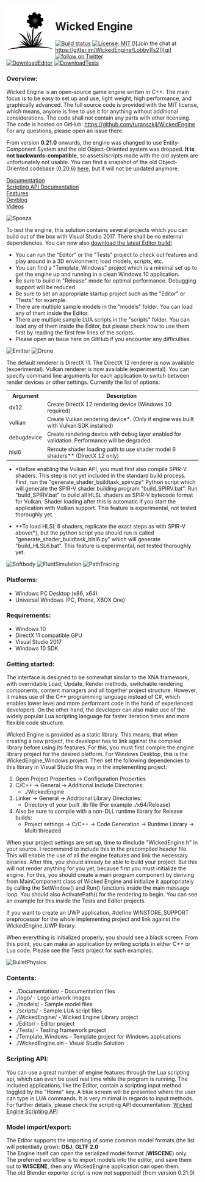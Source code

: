 <img align="left" src="logo/logo_small.png" width="128px"/>

# Wicked Engine

[![Build status][s1]][av] [![License: MIT][s3]][li] [![Join the chat at https://gitter.im/WickedEngine/Lobby][s2]][gi]
<a href="https://twitter.com/intent/follow?screen_name=turanszkij">
        <img src="https://img.shields.io/twitter/follow/turanszkij.svg?style=social"
            alt="follow on Twitter"></a><br/>
[![DownloadEditor][s4]][do] [![DownloadTests][s5]][dt] 

[s1]: https://ci.appveyor.com/api/projects/status/3dbcee5gd6i7qh7v?svg=true
[s2]: https://badges.gitter.im/WickedEngine/Lobby.svg
[s3]: https://img.shields.io/badge/License-MIT-yellow.svg
[s4]: https://img.shields.io/badge/download%20build-editor-blue.svg
[s5]: https://img.shields.io/badge/download%20build-samples-blue.svg

[av]: https://ci.appveyor.com/project/turanszkij/wickedengine
[gi]: https://gitter.im/WickedEngine/Lobby?utm_source=badge&utm_medium=badge&utm_campaign=pr-badge&utm_content=badge
[li]: https://opensource.org/licenses/MIT
[do]: https://ci.appveyor.com/api/projects/turanszkij/wickedengine/artifacts/WickedEngineEditor.zip?branch=master
[dt]: https://ci.appveyor.com/api/projects/turanszkij/wickedengine/artifacts/WickedEngineTests.zip?branch=master
[ba]: https://github.com/turanszkij/WickedEngine/tree/old-system-backup

### Overview:

Wicked Engine is an open-source game engine written in C++. The main focus is to be easy to set up and use, light weight, high performance, and graphically advanced.
The full source code is provided with the MIT license, which means, anyone is free to use it for anything without additional considerations. The code shall not contain any parts with other licensing. The code is hosted on GitHub: https://github.com/turanszkij/WickedEngine For any questions, please open an issue there.

From version <b>0.21.0</b> onwards, the engine was changed to use Entity-Component System and the old Object-Oriented system was dropped. <b>It is not backwards-compatible</b>, so assets/scripts made with the old system are unfortunately not usable.
You can find a snapshot of the old Object-Oriented codebase (0.20.6) [here][ba], but it will not be updated anymore.

[Documentation](Documentation/WickedEngine-Documentation.md)<br/>
[Scripting API Documentation](Documentation/ScriptingAPI-Documentation.md)<br/>
[Features](features.txt)<br/>
[Devblog](https://turanszkij.wordpress.com/)<br/>
[Videos](https://www.youtube.com/playlist?list=PLLN-1FTGyLU_HJoC5zx6hJkB3D2XLiaxS)<br/>

![Sponza](https://turanszkij.files.wordpress.com/2018/11/sponza.png)

To test the engine, this solution contains several projects which you can build out of the box with Visual Studio 2017. There shall be no external dependencies. You can now also [download the latest Editor build!][do]
- You can run the "Editor" or the "Tests" project to check out features and play around in a 3D environment, load models, scripts, etc. 
- You can find a "Template_Windows" project which is a minimal set up to get the engine up and running in a clean Windows 10 application.
- Be sure to build in "Release" mode for optimal performance. Debugging support will be reduced.
- Be sure to set an appropriate startup project such as the "Editor" or "Tests" for example.
- There are multiple sample models in the "models" folder. You can load any of them inside the Editor.
- There are multiple sample LUA scripts in the "scripts" folder. You can load any of them inside the Editor, but please check how to use them first by reading the first few lines of the scripts.
- Please open an Issue here on GitHub if you encounter any difficulties.

![Emitter](https://turanszkij.files.wordpress.com/2018/11/emitter_skinned.gif) ![Drone](https://turanszkij.files.wordpress.com/2018/11/drone_anim.gif)

The default renderer is DirectX 11. The DirectX 12 renderer is now available (experimental). Vulkan renderer is now available (experimental).
You can specify command line arguments for each application to switch between render devices or other settings. Currently the list of options:
<table>
  <tr>
    <th>Argument</th>
    <th>Description</th>
  </tr>
  <tr>
    <td>dx12</td>
    <td>Create DirectX 12 rendering device (Windows 10 required)</td>
  </tr>
  <tr>
    <td>vulkan</td>
    <td>Create Vulkan rendering device*. (Only if engine was built with Vulkan SDK installed)</td>
  </tr>
  <tr>
    <td>debugdevice</td>
    <td>Create rendering device with debug layer enabled for validation. Performance will be degraded.</td>
  </tr>
  <tr>
    <td>hlsl6</td>
    <td>Reroute shader loading path to use shader model 6 shaders** (DirectX 12 only)</td>
  </tr>
</table>

* *Before enabling the Vulkan API, you must first also compile SPIR-V shaders. This step is not yet included in the standard build process. First, run the "generate_shader_buildtask_spirv.py"
Python script which will generate the SPIR-V shader building program "build_SPIRV.bat". Run "build_SPIRV.bat" to build all HLSL shaders as SPIR-V bytecode format for Vulkan. Shader loading after this 
is automatic if you start the application with Vulkan support.
This feature is experimental, not tested thoroughly yet.

* **To load HLSL 6 shaders, replicate the exact steps as with SPIR-V above(*), but the python script you should run is called "generate_shader_buildtask_hlsl6.py" which will generate "build_HLSL6.bat". 
This feature is experimental, not tested thoroughly yet.

![Softbody](https://turanszkij.files.wordpress.com/2018/11/soft.gif) ![FluidSimulation](https://turanszkij.files.wordpress.com/2018/05/sphinit.gif) ![PathTracing](https://turanszkij.files.wordpress.com/2018/11/trace.gif)

### Platforms:
- Windows PC Desktop (x86, x64)
- Universal Windows (PC, Phone, XBOX One)

### Requirements:

- Windows 10
- DirectX 11 compatible GPU
- Visual Studio 2017
- Windows 10 SDK


### Getting started: 

The interface is designed to be somewhat similar to the XNA framework, with overridable Load, Update, Render methods, switchable rendering components, content managers and all together project structure. 
However, it makes use of the C++ programming language instead of C#, which enables lower level and more performant code in the hand of experienced developers. On the other hand, the developer can also make use of the 
widely popular Lua scripting language for faster iteration times and more flexible code structure.

Wicked Engine is provided as a static library. This means, that when creating a new project, the developer has to link against the compiled library before using its features. 
For this, you must first compile the engine library project for the desired platform. For Windows Desktop, this is the WickedEngine_Windows project. 
Then set the following dependencies to this library in Visual Studio this way in the implementing project:

1. Open Project Properties -> Configuration Properties
2. C/C++ -> General -> Additional Include Directories: 
	- ./WickedEngine
3. Linker -> General -> Additional Library Directories:
	- Directory of your built .lib file (For example ./x64/Release)
4. Also be sure to compile with a non-DLL runtime library for Release builds:
	- Project settings -> C/C++ -> Code Generation -> Runtime Library -> Multi threaded

When your project settings are set up, time to #include "WickedEngine.h" in your source. I recommend to include this
in the precompiled header file. This will enable the use of all the engine features and link the necessary binaries. After this, you should already be able to build your project. 
But this will not render anything for you yet, because first you must initialize the engine. For this, you should create a main program component by deriving from MainComponent class of 
Wicked Engine and initialize it appropriately by calling the SetWindow() and Run() functions inside the main message loop. 
You should also ActivatePath() for the rendering to begin. You can see an example for this inside the Tests and Editor projects.

If you want to create an UWP application, #define WINSTORE_SUPPORT preprocessor for the whole implementing project and link against the WickedEngine_UWP library.

When everything is initialized properly, you should see a black screen. From this point, you can make an application by writing scripts in either C++ or Lua code. Please see the Tests project for such examples.

![BulletPhysics](https://turanszkij.files.wordpress.com/2018/11/physics.gif)

### Contents:

- ./Documentation/						- Documentation files
- ./logo/								- Logo artwork images
- ./models/								- Sample model files
- ./scripts/							- Sample LUA script files
- ./WickedEngine/						- Wicked Engine Library project
- ./Editor/								- Editor project
- ./Tests/								- Testing framework project
- ./Template_Windows					- Template project for Windows applications
- ./WickedEngine.sln 					- Visual Studio Solution

### Scripting API:

You can use a great number of engine features through the Lua scripting api, which can even be used real time while the program is running. The included applications, like the Editor,
contain a scripting input method toggled by the "Home" key. A blue screen will be presented where the user can type in LUA commands. It is very minimal in regards to input methods.
For further details, please check the scripting API documentation: [Wicked Engine Scripting API](Documentation/ScriptingAPI-Documentation.md)


### Model import/export:

The Editor supports the importing of some common model formats (the list will potentially grow): <b>OBJ</b>, <b>GLTF 2.0</b> <br/>
The Engine itself can open the serialized model format (<b>WISCENE</b>) only. The preferred workflow is to import models into the editor, and save them out to <b>WISCENE</b>, then any WickedEngine application can open them.<br/>
The old Blender exporter script is now not supported! (from version 0.21.0)
	

